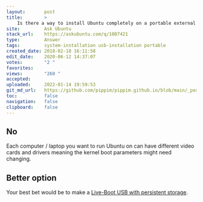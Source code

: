 ```yaml
---
layout:       post
title:        >
    Is there a way to install Ubuntu completely on a portable external HDD and boot into it on any computer/laptop?
site:         Ask Ubuntu
stack_url:    https://askubuntu.com/q/1007421
type:         Answer
tags:         system-installation usb-installation portable
created_date: 2018-02-18 16:11:58
edit_date:    2020-06-12 14:37:07
votes:        "2 "
favorites:    
views:        "260 "
accepted:     
uploaded:     2022-01-14 19:59:53
git_md_url:   https://github.com/pippim/pippim.github.io/blob/main/_posts/2018/2018-02-18-Is-there-a-way-to-install-Ubuntu-completely-on-a-portable-external-HDD-and-boot-into-it-on-any-computer^laptop^.md
toc:          false
navigation:   false
clipboard:    false
---
```


## No

Each computer / laptop you want to run Ubuntu on can have different video cards and drivers meaning the kernel boot parameters might need changing.

## Better option

Your best bet would be to make a [Live-Boot USB with persistent storage][1].


  [1]: https://askubuntu.com/questions/772744/how-to-make-a-live-usb-persistent
